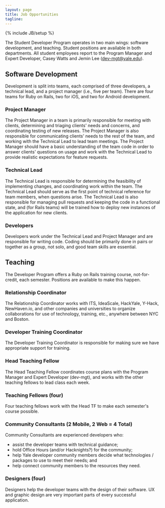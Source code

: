 ```yaml
---
layout: page
title: Job Opportunities
tagline: 
---
```

{% include JB/setup %}

The Student Developer Program operates in two main wings: software development, and teaching. Student positions are available in both departments. All student employees report to the Program Manager and Expert Developer, Casey Watts and Jemin Lee ([dev-mgt@yale.edu](mailto:dev-mgt@yale.edu)).

## Software Development
Development is split into teams, each comprised of three developers, a technical lead, and a project manager (i.e., five per team). There are four teams for Ruby on Rails, two for iOS, and two for Android development.

### Project Manager
The Project Manager in a team is primarily responsible for meeting with clients, determining and triaging clients' needs and concerns, and coordinating testing of new releases. The Project Manager is also responsible for communicating clients' needs to the rest of the team, and working with the Technical Lead to lead team meetings. The Project Manager should have a basic understanding of the team code in order to answer clients' questions on usage and work with the Technical Lead to provide realistic expectations for feature requests.

### Technical Lead
The Technical Lead is responsible for determining the feasibility of implementing changes, and coordinating work within the team. The Technical Lead should serve as the first point of technical reference for team members, when questions arise. The Technical Lead is also responsible for managing pull requests and keeping the code in a functional state, and (for Rails teams) will be trained how to deploy new instances of the application for new clients.

### Developers
Developers work under the Technical Lead and Project Manager and are responsible for writing code. Coding should be primarily done in pairs or together as a group, not solo, and good team skills are essential.

## Teaching
The Developer Program offers a Ruby on Rails training course, not-for-credit, each semester. Positions are available to make this happen.

### Relationship Coordinator
The Relationship Coordinator works with ITS, IdeaScale, HackYale, Y-Hack, NewHaven.io, and other companies and universities to organize collaborations for use of technology, training, etc., anywhere between NYC and Boston.

### Developer Training Coordinator
The Developer Training Coordinator is responsible for making sure we have appropriate support for training.

### Head Teaching Fellow
The Head Teaching Fellow coordinates course plans with the Program Manager and Expert Developer (dev-mgt), and works with the other teaching fellows to lead class each week.

### Teaching Fellows (four)
Four teaching fellows work with the Head TF to make each semester's course possible.

### Community Consultants (2 Mobile, 2 Web = 4 Total)
Community Consultants are experienced developers who:
* assist the developer teams with technical guidance;
* hold Office Hours (and/or Hacknights?) for the community;
* help Yale developer community members decide what technologies / packages to use to meet their needs; and
* help connect community members to the resources they need.

### Designers (four)
Designers help the developer teams with the design of their software. UX and graphic design are very important parts of every successful application.
